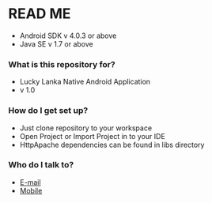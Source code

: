 # READ ME #

* Android SDK v 4.0.3 or above
* Java SE v 1.7 or above

### What is this repository for? ###

* Lucky Lanka Native Android Application
* v 1.0

### How do I get set up? ###

* Just clone repository to your workspace
* Open Project or Import Project in to your IDE
* HttpApache dependencies can be found in libs directory

### Who do I talk to? ###

* [E-mail](supunlakshan.xfinity@gmail.com)
* [Mobile](+94711290392)